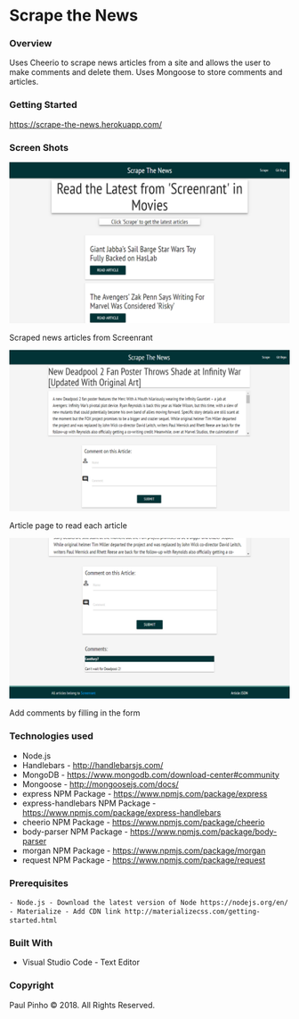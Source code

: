 # Scrape the News

### Overview

Uses Cheerio to scrape news articles from a site and allows the user to make comments and delete them. Uses Mongoose to store comments and articles.

### Getting Started

https://scrape-the-news.herokuapp.com/

### Screen Shots

![Screen shot](public/assets/img/index.png)

Scraped news articles from Screenrant

![Screen shot](public/assets/img/article.png)

Article page to read each article

![Screen shot](public/assets/img/comments.png)

Add comments by filling in the form

### Technologies used

- Node.js
- Handlebars - http://handlebarsjs.com/
- MongoDB - https://www.mongodb.com/download-center#community
- Mongoose - http://mongoosejs.com/docs/
- express NPM Package - https://www.npmjs.com/package/express
- express-handlebars NPM Package - https://www.npmjs.com/package/express-handlebars
- cheerio NPM Package - https://www.npmjs.com/package/cheerio
- body-parser NPM Package - https://www.npmjs.com/package/body-parser
- morgan NPM Package - https://www.npmjs.com/package/morgan
- request NPM Package - https://www.npmjs.com/package/request

### Prerequisites

```
- Node.js - Download the latest version of Node https://nodejs.org/en/
- Materialize - Add CDN link http://materializecss.com/getting-started.html
```

### Built With

* Visual Studio Code - Text Editor

### Copyright

Paul Pinho © 2018. All Rights Reserved.

